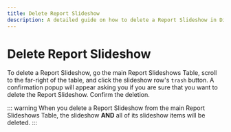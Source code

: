 ```yaml
---
title: Delete Report Slideshow
description: A detailed guide on how to delete a Report Slideshow in Displagent.
---
```


# Delete Report Slideshow

To delete a Report Slideshow, go the main Report Slideshows Table, scroll to the far-right of the table, and click the slideshow row's `trash` button. A confirmation popup will appear asking you if you are sure that you want to delete the Report Slideshow. Confirm the deletion.

::: warning
When you delete a Report Slideshow from the main Report Slideshows Table, the slideshow **AND** all of its slideshow items will be deleted.
:::